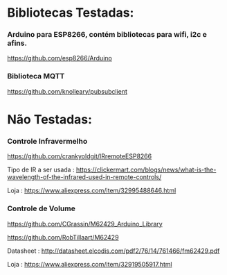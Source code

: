 # Bibliotecas Testadas:

### Arduino para ESP8266, contém bibliotecas para wifi, i2c e afins.
https://github.com/esp8266/Arduino

### Biblioteca MQTT
https://github.com/knolleary/pubsubclient




# Não Testadas:

### Controle Infravermelho
https://github.com/crankyoldgit/IRremoteESP8266

Tipo de IR a ser usada : https://clickermart.com/blogs/news/what-is-the-wavelength-of-the-infrared-used-in-remote-controls/

Loja : https://www.aliexpress.com/item/32995488646.html

### Controle de Volume
https://github.com/CGrassin/M62429_Arduino_Library

https://github.com/RobTillaart/M62429

Datasheet : http://datasheet.elcodis.com/pdf2/76/14/761466/fm62429.pdf

Loja : https://www.aliexpress.com/item/32919505917.html
